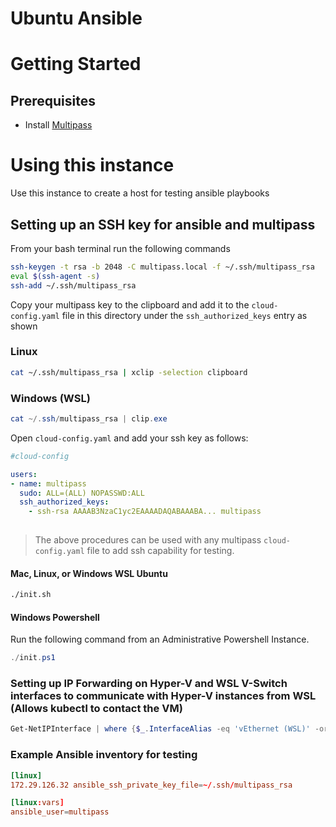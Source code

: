 # Ubuntu Ansible
# Getting Started

## Prerequisites

- Install [Multipass](https://multipass.run/)

# Using this instance

Use this instance to create a host for testing ansible playbooks

## Setting up an SSH key for ansible and multipass
From your bash terminal run the following commands
```bash
ssh-keygen -t rsa -b 2048 -C multipass.local -f ~/.ssh/multipass_rsa
eval $(ssh-agent -s)
ssh-add ~/.ssh/multipass_rsa
```
Copy your multipass key to the clipboard and add it to the `cloud-config.yaml` file in this directory under the `ssh_authorized_keys` entry as shown

### Linux
```bash
cat ~/.ssh/multipass_rsa | xclip -selection clipboard
```

### Windows (WSL)
```powershell
cat ~/.ssh/multipass_rsa | clip.exe
```

Open `cloud-config.yaml` and add your ssh key as follows:
```yaml
#cloud-config

users:
- name: multipass
  sudo: ALL=(ALL) NOPASSWD:ALL
  ssh_authorized_keys:
    - ssh-rsa AAAAB3NzaC1yc2EAAAADAQABAAABA... multipass
  
```

> The above procedures can be used with any multipass `cloud-config.yaml` file to add ssh capability for testing.

#### Mac, Linux, or Windows WSL Ubuntu
```bash
./init.sh
```

#### Windows Powershell
Run the following command from an Administrative Powershell Instance.
```powershell
./init.ps1
```

### Setting up IP Forwarding on Hyper-V and WSL V-Switch interfaces to communicate with Hyper-V instances from WSL (Allows kubectl to contact the VM)
```powershell
Get-NetIPInterface | where {$_.InterfaceAlias -eq 'vEthernet (WSL)' -or $_.InterfaceAlias -eq 'vEthernet (Default Switch)'} | Set-NetIPInterface -Forwarding Enabled
```

### Example Ansible inventory for testing
```toml
[linux]
172.29.126.32 ansible_ssh_private_key_file=~/.ssh/multipass_rsa

[linux:vars]
ansible_user=multipass
```
